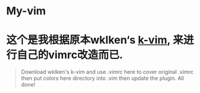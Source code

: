 My-vim
=======================

# 这个是我根据原本wklken‘s [k-vim](https://github.com/wklken/k-vim), 来进行自己的vimrc改造而已.
> Download wklken's k-vim and use .vimrc here to cover original .vimrc then put colors here directory into .vim then update the plugin. All done!
